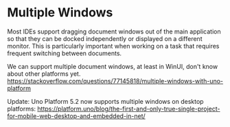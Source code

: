 # Multiple Windows

Most IDEs support dragging document windows out of the main application so that they can be docked independently or displayed on a different monitor. This is particularly important when working on a task that requires frequent switching between documents. 

We can support multiple document windows, at least in WinUI, don't know about other platforms yet.
https://stackoverflow.com/questions/77145818/multiple-windows-with-uno-platform

Update: Uno Platform 5.2 now supports multiple windows on desktop platforms: https://platform.uno/blog/the-first-and-only-true-single-project-for-mobile-web-desktop-and-embedded-in-net/
